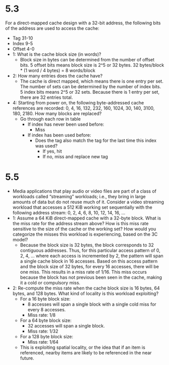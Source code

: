 # 5.3
For a direct-mapped cache design with a 32-bit address, the following bits of the address are used to access the cache:
  * Tag 31-10
  * Index 9-5
  * Offset 4-0
* 1: What is the cache block size (in words)?
  * Block size in bytes can be determined from the number of offset bits. 5 offset bits means block size is 2^5 or 32 bytes. 32 bytes/block * (1 word / 4 bytes) = 8 words/block
* 2: How many entries does the cache have?
  * The cache is direct mapped, which means there is one entry per set. The number of sets can be determined by the number of index bits. 5 index bits means 2^5 or 32 sets. Because there is 1 entry per set, there are 32 entries total. 
* 4: Starting from power on, the following byte-addressed cache references are recorded: 0, 4, 16, 132, 232, 160, 1024, 30, 140, 3100, 180, 2180. How many blocks are replaced?
  * Go through each row in table
    * If index has never been used before:
      * Miss
    * If index has been used before:
      * Does the tag also match the tag for the last time this index was used?
        * If yes, hit
        * If no, miss and replace new tag
# 5.5
* Media applications that play audio or video files are part of a class of workloads called “streaming” workloads; i.e., they bring in large amounts of data but do not reuse much of it. Consider a video streaming workload that accesses a 512 KiB working set sequentially with the following address stream: 0, 2, 4, 6, 8, 10, 12, 14, 16, ...
* 1: Assume a 64 KiB direct-mapped cache with a 32-byte block. What is the miss rate for the address stream above? How is this miss rate sensitive to the size of the cache or the working set? How would you categorize the misses this workload is experiencing, based on the 3C model?
  * Because the block size is 32 bytes, the block corresponds to 32 contiguous addresses. Thus, for this particular access pattern of 0, 2, 4, … where each access is incremented by 2, the pattern will span a single cache block in 16 accesses. Based on this access pattern and the block size of 32 bytes, for every 16 accesses, there will be one miss. This results in a miss rate of 1/16. This miss occurs because the block has not previous been seen in the cache, making it a cold or compulsory miss. 
* 2: Re-compute the miss rate when the cache block size is 16 bytes, 64 bytes, and 128 bytes. What kind of locality is this workload exploiting?
  * For a 16 byte block size:
    * 8 accesses will span a single block with a single cold miss for every 8 accesses.
    * Miss rate: 1/8
  * For a 64 byte block size:
    * 32 accesses will span a single block.
    * Miss rate: 1/32
  * For a 128 byte block size:
    * Miss rate: 1/64
  * This is exploiting spatial locality, or the idea that if an item is referenced, nearby items are likely to be referenced in the near future. 
  
